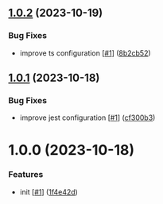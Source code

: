 ## [1.0.2](https://github.com/d3p1/app-ts-template/compare/v1.0.1...v1.0.2) (2023-10-19)


### Bug Fixes

* improve ts configuration [[#1](https://github.com/d3p1/app-ts-template/issues/1)] ([8b2cb52](https://github.com/d3p1/app-ts-template/commit/8b2cb5222abf1ed8d6c7644e08e8862286e89547))

## [1.0.1](https://github.com/d3p1/app-ts-template/compare/v1.0.0...v1.0.1) (2023-10-18)


### Bug Fixes

* improve jest configuration [[#1](https://github.com/d3p1/app-ts-template/issues/1)] ([cf300b3](https://github.com/d3p1/app-ts-template/commit/cf300b3624ed74e40bcdaeff019774c22c87d8ef))

# 1.0.0 (2023-10-18)


### Features

* init [[#1](https://github.com/d3p1/app-ts-template/issues/1)] ([1f4e42d](https://github.com/d3p1/app-ts-template/commit/1f4e42d28e74c4ebc7190dba38e34727fcdca601))
